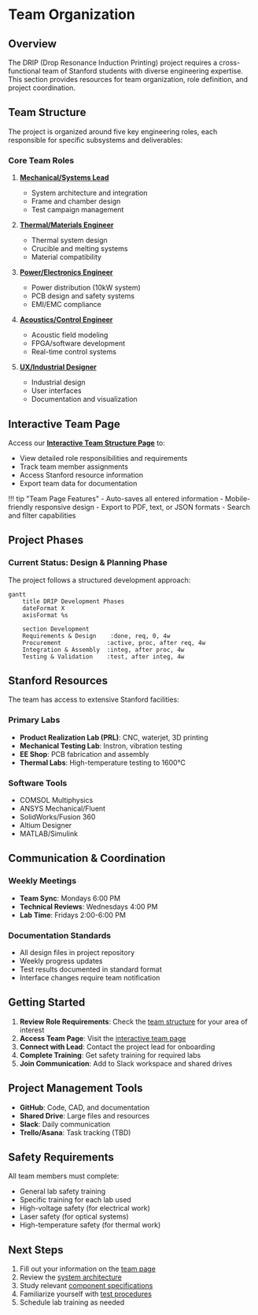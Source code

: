 # Team Organization

## Overview

The DRIP (Drop Resonance Induction Printing) project requires a cross-functional team of Stanford students with diverse engineering expertise. This section provides resources for team organization, role definition, and project coordination.

## Team Structure

The project is organized around five key engineering roles, each responsible for specific subsystems and deliverables:

### Core Team Roles

1. **[Mechanical/Systems Lead](structure.md#mechanicalsystems-lead)**
   - System architecture and integration
   - Frame and chamber design
   - Test campaign management

2. **[Thermal/Materials Engineer](structure.md#thermalmaterials-engineer)**
   - Thermal system design
   - Crucible and melting systems
   - Material compatibility

3. **[Power/Electronics Engineer](structure.md#powerelectronics-engineer)**
   - Power distribution (10kW system)
   - PCB design and safety systems
   - EMI/EMC compliance

4. **[Acoustics/Control Engineer](structure.md#acousticscontrol-engineer)**
   - Acoustic field modeling
   - FPGA/software development
   - Real-time control systems

5. **[UX/Industrial Designer](structure.md#uxindustrial-designer)**
   - Industrial design
   - User interfaces
   - Documentation and visualization

## Interactive Team Page

Access our **[Interactive Team Structure Page](../team-page/index.html)** to:

- View detailed role responsibilities and requirements
- Track team member assignments
- Access Stanford resource information
- Export team data for documentation

!!! tip "Team Page Features"
    - Auto-saves all entered information
    - Mobile-friendly responsive design
    - Export to PDF, text, or JSON formats
    - Search and filter capabilities

## Project Phases

### Current Status: Design & Planning Phase

The project follows a structured development approach:

```mermaid
gantt
    title DRIP Development Phases
    dateFormat X
    axisFormat %s
    
    section Development
    Requirements & Design    :done, req, 0, 4w
    Procurement             :active, proc, after req, 4w
    Integration & Assembly  :integ, after proc, 4w
    Testing & Validation    :test, after integ, 4w
```

## Stanford Resources

The team has access to extensive Stanford facilities:

### Primary Labs
- **Product Realization Lab (PRL)**: CNC, waterjet, 3D printing
- **Mechanical Testing Lab**: Instron, vibration testing
- **EE Shop**: PCB fabrication and assembly
- **Thermal Labs**: High-temperature testing to 1600°C

### Software Tools
- COMSOL Multiphysics
- ANSYS Mechanical/Fluent
- SolidWorks/Fusion 360
- Altium Designer
- MATLAB/Simulink

## Communication & Coordination

### Weekly Meetings
- **Team Sync**: Mondays 6:00 PM
- **Technical Reviews**: Wednesdays 4:00 PM
- **Lab Time**: Fridays 2:00-6:00 PM

### Documentation Standards
- All design files in project repository
- Weekly progress updates
- Test results documented in standard format
- Interface changes require team notification

## Getting Started

1. **Review Role Requirements**: Check the [team structure](structure.md) for your area of interest
2. **Access Team Page**: Visit the [interactive team page](../team-page/index.html)
3. **Connect with Lead**: Contact the project lead for onboarding
4. **Complete Training**: Get safety training for required labs
5. **Join Communication**: Add to Slack workspace and shared drives

## Project Management Tools

- **GitHub**: Code, CAD, and documentation
- **Shared Drive**: Large files and resources
- **Slack**: Daily communication
- **Trello/Asana**: Task tracking (TBD)

## Safety Requirements

All team members must complete:
- General lab safety training
- Specific training for each lab used
- High-voltage safety (for electrical work)
- Laser safety (for optical systems)
- High-temperature safety (for thermal work)

## Next Steps

1. Fill out your information on the [team page](../team-page/index.html)
2. Review the [system architecture](../system/architecture.md)
3. Study relevant [component specifications](../components/index.md)
4. Familiarize yourself with [test procedures](../verification/procedures.md)
5. Schedule lab training as needed